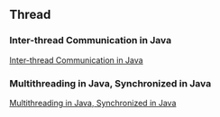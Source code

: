 ## Thread

### Inter-thread Communication in Java
[Inter-thread Communication in Java](https://www.geeksforgeeks.org/inter-thread-communication-java/)

### Multithreading in Java, Synchronized in Java
[Multithreading in Java, Synchronized in Java](https://www.geeksforgeeks.org/multithreading-in-java/)  

